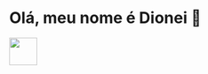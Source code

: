 # Olá, meu nome é Dionei 👋
<img widhth='50' height='50' src="https://jsdelivr.net/gh/devicon/python/python-original.svg" />
   
           
          
          
          

